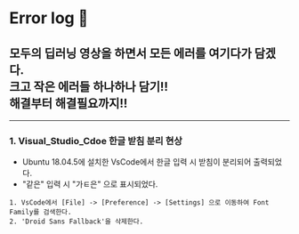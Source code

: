 # Error log 📢

모두의 딥러닝 영상을 하면서 모든 에러를 여기다가 담겠다.
<br>
크고 작은 에러들 하나하나 담기!!
<br>
해결부터 해결필요까지!!
---
---


### 1. Visual_Studio_Cdoe 한글 받침 분리 현상
- Ubuntu 18.04.5에 설치한 VsCode에서 한글 입력 시 받침이 분리되어 출력되었다.
- "같은" 입력 시 "가ㅌ은" 으로 표시되었다.

```
1. VsCode에서 [File] -> [Preference] -> [Settings] 으로 이동하여 Font Family를 검색한다.
2. 'Droid Sans Fallback'을 삭제한다.
```